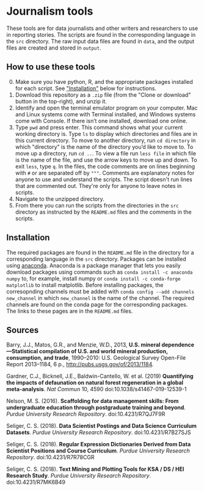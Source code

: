 # Journalism tools

These tools are for data journalists and other writers and researchers to use in reporting stories. The scripts are found in the corresponding language in the `src` directory. The raw input data files are found in `data`, and the output files are created and stored in `output`.
 
## How to use these tools

0. Make sure you have python, R, and the appropriate packages installed for each script. See ["Installation"](#Installation) below for instructions.
1. Download this repository as a `.zip` file (from the "Clone or download" button in the top-right), and unzip it.
2. Identify and open the terminal emulator program on your computer. Mac and Linux systems come with Terminal installed, and Windows systems come with Console. If there isn’t one installed, download one online. 
3. Type `pwd` and press enter. This command shows what your current working directory is. Type `ls` to display which directories and files are in this current directory. To move to another directory, run `cd directory` in which "directory" is the name of the directory you’d like to move to. To move up a directory, run `cd ..`. To view a file run `less file` in which file is the name of the file, and use the arrow keys to move up and down. To exit `less`, type `q`. In the files, the code comments are on lines beginning with `#` or are separated off by `"""`. Comments are explanatory notes for anyone to use and understand the scripts. The script doesn't run lines that are commented out. They're only for anyone to leave notes in scripts.
2. Navigate to the unzipped directory. 
3. From there you can run the scripts from the directories in the `src` directory as instructed by the `README.md` files and the comments in the scripts. 

## Installation

The required packages are found in the `README.md` file in the directory for a corresponding language in the `src` directory. Packages can be installed using [anaconda](https://www.anaconda.com/). Anaconda is a package manager that lets you easily download packages using commands such as `conda install -c anaconda numpy` to, for example, install numpy or `conda install -c conda-forge matplotlib` to install matplotlib. Before installing packages, the corresopnding channels must be added with `conda config --add channels new_channel` in which `new_channel` is the name of the channel. The required channels are found on the conda page for the corresponding packages. The links to these pages are in the `README.md` files.

## Sources

Barry, J.J., Matos, G.R., and Menzie, W.D., 2013, **U.S. mineral dependence—Statistical compilation of U.S. and world mineral production, consumption, and trade**, 1990–2010: U.S. Geological Survey Open-File Report 2013–1184, 6 p., http://pubs.usgs.gov/of/2013/1184.

Gardner, C.J., Bicknell, J.E., Baldwin-Cantello, W. et al. (2019) **Quantifying the impacts of defaunation on natural forest regeneration in a global meta-analysis**. _Nat Commun_ 10, 4590 doi:10.1038/s41467-019-12539-1

Nelson, M. S. (2016). **Scaffolding for data management skills: From undergraduate education through postgraduate training and beyond**. _Purdue University Research Repository_. doi:10.4231/R7QJ7F9R

Seliger, C. S. (2018). **Data Scientist Postings and Data Science Curriculum Datasets**. _Purdue University Research Repository_. doi:10.4231/R7B27SJS

Seliger, C. S. (2018). **Regular Expression Dictionaries Derived from Data Scientist Positions and Course Curriculum**. _Purdue University Research Repository_. doi:10.4231/R7R78CGR

Seliger, C. S. (2018). **Text Mining and Plotting Tools for KSA / DS / HEI Research Study**. _Purdue University Research Repository_. doi:10.4231/R7MK6B49
